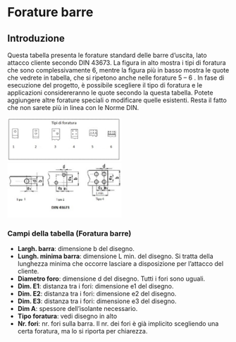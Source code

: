 # Forature barre

## Introduzione
Questa tabella presenta le forature standard delle barre d’uscita, lato attacco cliente secondo DIN 43673.
La figura in alto mostra i tipi di foratura che sono complessivamente 6, mentre la figura più in basso mostra le quote che vedrete in tabella, che si ripetono anche nelle forature 5 – 6 . In fase di esecuzione del progetto, è possibile scegliere il tipo di foratura e le applicazioni considereranno le quote secondo la questa tabella.
Potete aggiungere altre forature speciali o modificare quelle esistenti. Resta il fatto che non sarete più in linea con le Norme DIN.

<img src="img/ForaturaBarre1.png" height="100px">
<br>
<img src="img/ForaturaBarre2.png" height="124px">

### Campi della tabella (Foratura barre)

- **Largh. barra**: dimensione b del disegno.
- **Lungh. minima barra**: dimensione L min. del disegno. Si tratta della lunghezza minima che occorre lasciare a disposizione per l’attacco del cliente.
- **Diametro foro**: dimensione d del disegno. Tutti i fori sono uguali.
- **Dim. E1**: distanza tra i fori: dimensione e1 del disegno.
- **Dim. E2**: distanza tra i fori: dimensione e2 del disegno.
- **Dim. E3**: distanza tra i fori: dimensione e3 del disegno.
- **Dim A**: spessore dell’isolante necessario.
- **Tipo foratura**: vedi disegno in alto
- **Nr. fori**: nr. fori sulla barra. Il nr. dei fori è già implicito scegliendo una certa foratura, ma lo si riporta per chiarezza.
